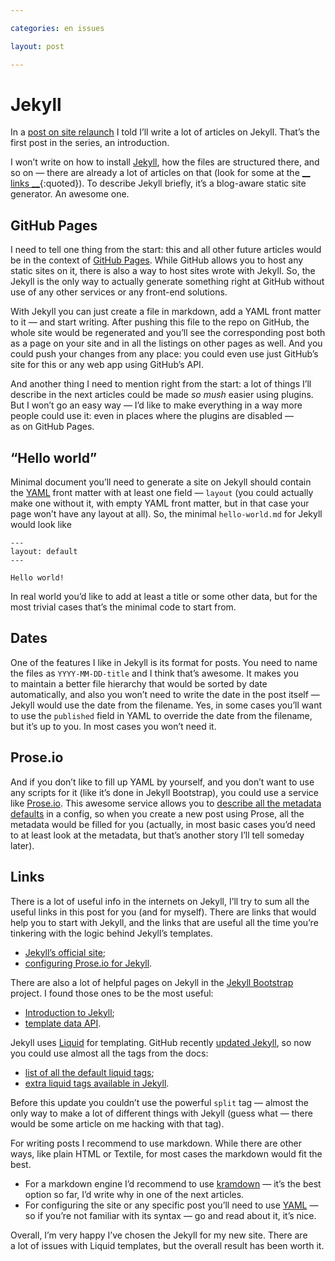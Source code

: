 ```yaml
---

categories: en issues

layout: post

---
```


# Jekyll

In a [post on site relaunch](http://kizu.ru/en/issues/restart/) I told I’ll write a lot of articles on Jekyll. That’s the first post in the series, an introduction.

I won’t write on how to install [Jekyll](https://github.com/mojombo/jekyll), how the files are structured there, and so on — there are already a lot of articles on that (look for some at the [__ links __](#links){:quoted}). To describe Jekyll briefly, it’s a blog-aware static site generator. An awesome one.

## GitHub Pages

I need to tell one thing from the start: this and all other future articles would be in the context of [GitHub Pages](http://pages.github.com). While GitHub allows you to host any static sites on it, there is also a way to host sites wrote with Jekyll. So, the Jekyll is the only way to actually generate something right at GitHub without use of any other services or any front-end solutions.

With Jekyll you can just create a file in markdown, add a YAML front matter to it — and start writing. After pushing this file to the repo on GitHub, the whole site would be regenerated and you’ll see the corresponding post both as a page on your site and in all the listings on other pages as well. And you could push your changes from any place: you could even use just GitHub’s site for this or any web app using GitHub’s API.

And another thing I need to mention right from the start: a lot of things I’ll describe in the next articles could be made _so mush_ easier using plugins. But I won’t go an easy way — I’d like to make everything in a way more people could use it: even in places where the plugins are disabled — as on GitHub Pages.

## “Hello world”

Minimal document you’ll need to generate a site on Jekyll should contain the [YAML](http://en.wikipedia.org/wiki/YAML) front matter with at least one field — `layout` (you could actually make one without it, with empty YAML front matter, but in that case your page won’t have any layout at all). So, the minimal `hello-world.md` for Jekyll would look like


    ---
    layout: default
    ---

    Hello world!

In real world you’d like to add at least a title or some other data, but for the most trivial cases that’s the minimal code to start from.

## Dates

One of the features I like in Jekyll is its format for posts. You need to name the files as `YYYY-MM-DD-title` and I think that’s awesome. It makes you to maintain a better file hierarchy that would be sorted by date automatically, and also you won’t need to write the date in the post itself — Jekyll would use the date from the filename. Yes, in some cases you’ll want to use the `published` field in YAML to override the date from the filename, but it’s up to you. In most cases you won’t need it.

## Prose.io

And if you don’t like to fill up YAML by yourself, and you don’t want to use any scripts for it (like it’s done in Jekyll Bootstrap), you could use a service like [Prose.io](http://prose.io). This awesome service allows you to [describe all the metadata defaults](http://prose.io/help/handbook.html#metadata_defaults) in a config, so when you create a new post using Prose, all the metadata would be filled for you (actually, in most basic cases you’d need to at least look at the metadata, but that’s another story I’ll tell someday later).

## Links

There is a lot of useful info in the internets on Jekyll, I’ll try to sum all the useful links in this post for you (and for myself). There are links that would help you to start with Jekyll, and the links that are useful all the time you’re tinkering with the logic behind Jekyll’s templates.

- [Jekyll’s official site](http://jekyllrb.com);
- [configuring Prose.io for Jekyll](http://prose.io/help/handbook.html).

There are also a lot of helpful pages on Jekyll in the [Jekyll Bootstrap](http://jekyllbootstrap.com) project. I found those ones to be the most useful:

- [Introduction to Jekyll](http://jekyllbootstrap.com/lessons/jekyll-introduction.html);
- [template data API](http://jekyllbootstrap.com/api/template-data-api.html).

Jekyll uses [Liquid](http://www.liquidmarkup.org) for templating. GitHub recently [updated Jekyll](https://github.com/blog/1366-github-pages-updated-to-jekyll-0-12-0), so now you could use almost all the tags from the docs:

- [list of all the default liquid tags](https://github.com/shopify/liquid/wiki/liquid-for-designers);
- [extra liquid tags available in Jekyll](https://github.com/mojombo/jekyll/wiki/liquid-extensions).

Before this update you couldn’t use the powerful `split` tag — almost the only way to make a lot of different things with Jekyll (guess what — there would be some article on me hacking with that tag).

For writing posts I recommend to use markdown. While there are other ways, like plain HTML or Textile, for most cases the markdown would fit the best.

- For a markdown engine I’d recommend to use [kramdown](http://kramdown.rubyforge.org) — it’s the best option so far, I’d write why in one of the next articles.
- For configuring the site or any specific post you’ll need to use [YAML](http://en.wikipedia.org/wiki/YAML) — so if you’re not familiar with its syntax — go and read about it, it’s nice.

Overall, I’m very happy I’ve chosen the Jekyll for my new site. There are a lot of issues with Liquid templates, but the overall result has been worth it.
